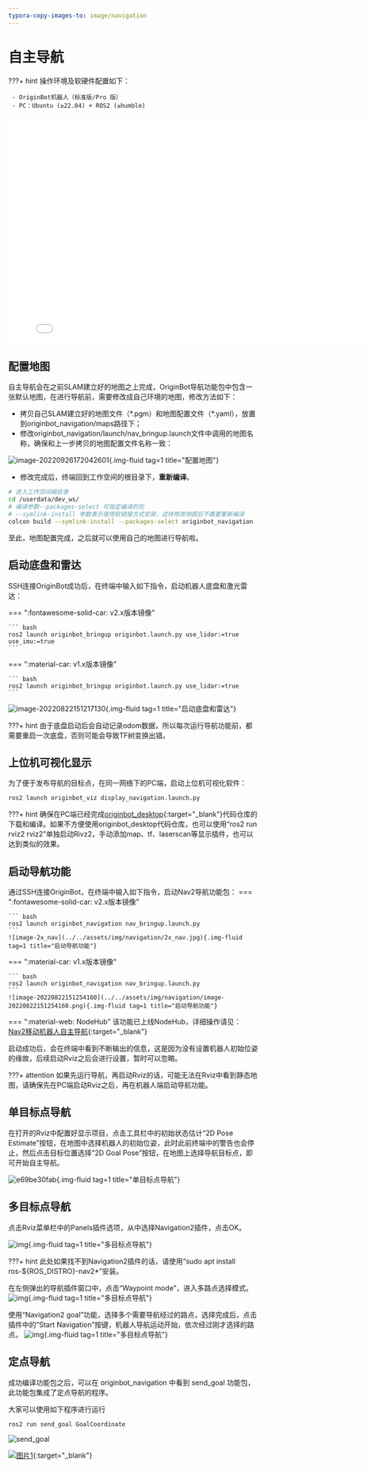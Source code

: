 ```yaml
---
typora-copy-images-to: image/navigation
---
```


# **自主导航**

???+ hint
    操作环境及软硬件配置如下：

     - OriginBot机器人（标准版/Pro 版）
     - PC：Ubuntu (≥22.04) + ROS2 (≥humble)



<iframe
  src="//player.bilibili.com/player.html?aid=516658213&bvid=BV1eg411a7A9&cid=866157912&page=17&autoplay=0"
  scrolling="no"
  border="0"
  width="800px"
  height="460px"
  frameborder="no"
  framespacing="0"
  allowfullscreen="true"
>
</iframe>




## **配置地图**

自主导航会在之前SLAM建立好的地图之上完成，OriginBot导航功能包中包含一张默认地图，在进行导航前，需要修改成自己环境的地图，修改方法如下：

- 拷贝自己SLAM建立好的地图文件（\*.pgm）和地图配置文件（\*.yaml），放置到originbot_navigation/maps路径下；
- 修改originbot_navigation/launch/nav_bringup.launch文件中调用的地图名称，确保和上一步拷贝的地图配置文件名称一致：

![image-20220926172042601](../../assets/img/navigation/image-20220926172042601.png){.img-fluid tag=1 title="配置地图"}

- 修改完成后，终端回到工作空间的根目录下，**重新编译**。
``` bash
# 进入工作空间根目录
cd /userdata/dev_ws/
# 编译参数--packages-select 可指定编译的包
# --symlink-install 参数表示使用软链接方式安装，这样修改地图后不需要重新编译
colcon build --symlink-install --packages-select originbot_navigation
```

至此，地图配置完成，之后就可以使用自己的地图进行导航啦。



## **启动底盘和雷达**

SSH连接OriginBot成功后，在终端中输入如下指令，启动机器人底盘和激光雷达：

=== ":fontawesome-solid-car: v2.x版本镜像"

    ``` bash
    ros2 launch originbot_bringup originbot.launch.py use_lidar:=true use_imu:=true
    ```

=== ":material-car: v1.x版本镜像"

    ``` bash
    ros2 launch originbot_bringup originbot.launch.py use_lidar:=true
    ```



![image-20220822151217130](../../assets/img/navigation/image-20220822151217130.png){.img-fluid tag=1 title="启动底盘和雷达"}

???+ hint
	由于底盘启动后会自动记录odom数据，所以每次运行导航功能前，都需要重启一次底盘，否则可能会导致TF树变换出错。



## **上位机可视化显示**

为了便于发布导航的目标点，在同一网络下的PC端，启动上位机可视化软件：

```bash
ros2 launch originbot_viz display_navigation.launch.py
```



???+ hint
    确保在PC端已经完成[originbot_desktop](https://gitee.com/guyuehome/originbot_desktop){:target="_blank"}代码仓库的下载和编译。如果不方便使用originbot_desktop代码仓库，也可以使用“ros2 run rviz2 rviz2”单独启动Rivz2，手动添加map、tf、laserscan等显示插件，也可以达到类似的效果。



## **启动导航功能**

通过SSH连接OriginBot，在终端中输入如下指令，启动Nav2导航功能包：
=== ":fontawesome-solid-car: v2.x版本镜像"

    ``` bash
    ros2 launch originbot_navigation nav_bringup.launch.py
    ```
    ![image-2x_nav](../../assets/img/navigation/2x_nav.jpg){.img-fluid tag=1 title="启动导航功能"}

=== ":material-car: v1.x版本镜像"

    ``` bash
    ros2 launch originbot_navigation nav_bringup.launch.py
    ```
    ![image-20220822151254160](../../assets/img/navigation/image-20220822151254160.png){.img-fluid tag=1 title="启动导航功能"}

=== ":material-web: NodeHub"
    该功能已上线NodeHub，详细操作请见：[Nav2移动机器人自主导航](https://developer.d-robotics.cc/nodehubdetail/170117036053371397){:target="_blank"}



启动成功后，会在终端中看到不断输出的信息，这是因为没有设置机器人初始位姿的缘故，后续启动Rviz之后会进行设置，暂时可以忽略。

???+ attention
    如果先运行导航，再启动Rviz的话，可能无法在Rviz中看到静态地图，请确保先在PC端启动Rviz之后，再在机器人端启动导航功能。



## **单目标点导航**

在打开的Rviz中配置好显示项目，点击工具栏中的初始状态估计“2D Pose Estimate”按钮，在地图中选择机器人的初始位姿，此时此前终端中的警告也会停止，然后点击目标位置选择“2D Goal Pose”按钮，在地图上选择导航目标点，即可开始自主导航。



![e69be30fab](../../assets/img/navigation/e69be30fab.gif){.img-fluid tag=1 title="单目标点导航"}



## **多目标点导航**
点击Rviz菜单栏中的Panels插件选项，从中选择Navigation2插件，点击OK。

![img](../../assets/img/navigation/2022-08-13_16-16.png){.img-fluid tag=1 title="多目标点导航"}

???+ hint
    此处如果找不到Navigation2插件的话，请使用“sudo apt install ros-${ROS_DISTRO}-nav2*”安装。

在左侧弹出的导航插件窗口中，点击“Waypoint mode”，进入多路点选择模式。
![img](../../assets/img/navigation/2022-08-13_16-17.png){.img-fluid tag=1 title="多目标点导航"}

使用“Navigation2 goal”功能，选择多个需要导航经过的路点，选择完成后，点击插件中的“Start Navigation”按键，机器人导航运动开始，依次经过刚才选择的路点。
![img](../../assets/img/navigation/2022-08-13_16-23.png){.img-fluid tag=1 title="多目标点导航"}



## **定点导航**

成功编译功能包之后，可以在 originbot_navigation 中看到 send_goal 功能包，此功能包集成了定点导航的程序。

大家可以使用如下程序进行运行

```
ros2 run send_goal GoalCoordinate
```

![send_goal](../../assets/img/navigation/send_goal.png)

[![图片1](../../assets/img/footer.png)](https://www.guyuehome.com/){:target="_blank"}